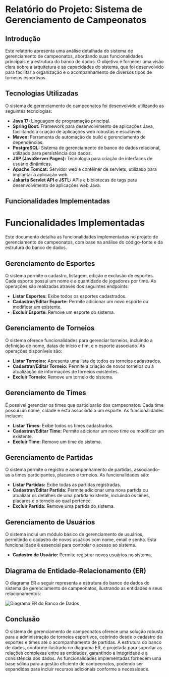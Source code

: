 # Relatório do Projeto: Sistema de Gerenciamento de Campeonatos

## Introdução

Este relatório apresenta uma análise detalhada do sistema de gerenciamento de campeonatos, abordando suas funcionalidades principais e a estrutura do banco de dados. O objetivo é fornecer uma visão clara sobre a arquitetura e as capacidades do sistema, que foi desenvolvido para facilitar a organização e o acompanhamento de diversos tipos de torneios esportivos.

## Tecnologias Utilizadas

O sistema de gerenciamento de campeonatos foi desenvolvido utilizando as seguintes tecnologias:

- **Java 17:** Linguagem de programação principal.
- **Spring Boot:** Framework para desenvolvimento de aplicações Java, facilitando a criação de aplicações web robustas e escaláveis.
- **Maven:** Ferramenta de automação de build e gerenciamento de dependências.
- **PostgreSQL:** Sistema de gerenciamento de banco de dados relacional, utilizado para persistência dos dados.
- **JSP (JavaServer Pages):** Tecnologia para criação de interfaces de usuário dinâmicas.
- **Apache Tomcat:** Servidor web e contêiner de servlets, utilizado para implantar a aplicação web.
- **Jakarta Servlet API e JSTL:** APIs e bibliotecas de tags para desenvolvimento de aplicações web Java.





## Funcionalidades Implementadas








# Funcionalidades Implementadas

Este documento detalha as funcionalidades implementadas no projeto de gerenciamento de campeonatos, com base na análise do código-fonte e da estrutura do banco de dados.



## Gerenciamento de Esportes

O sistema permite o cadastro, listagem, edição e exclusão de esportes. Cada esporte possui um nome e a quantidade de jogadores por time. As operações são realizadas através dos seguintes endpoints:

- **Listar Esportes:** Exibe todos os esportes cadastrados.
- **Cadastrar/Editar Esporte:** Permite adicionar um novo esporte ou modificar um existente.
- **Excluir Esporte:** Remove um esporte do sistema.




## Gerenciamento de Torneios

O sistema oferece funcionalidades para gerenciar torneios, incluindo a definição de nome, datas de início e fim, e o esporte associado. As operações disponíveis são:

- **Listar Torneios:** Apresenta uma lista de todos os torneios cadastrados.
- **Cadastrar/Editar Torneio:** Permite a criação de novos torneios ou a atualização de informações de torneios existentes.
- **Excluir Torneio:** Remove um torneio do sistema.




## Gerenciamento de Times

É possível gerenciar os times que participarão dos campeonatos. Cada time possui um nome, cidade e está associado a um esporte. As funcionalidades incluem:

- **Listar Times:** Exibe todos os times cadastrados.
- **Cadastrar/Editar Time:** Permite adicionar um novo time ou modificar um existente.
- **Excluir Time:** Remove um time do sistema.




## Gerenciamento de Partidas

O sistema permite o registro e acompanhamento de partidas, associando-as a times participantes, placares e torneios. As funcionalidades são:

- **Listar Partidas:** Exibe todas as partidas registradas.
- **Cadastrar/Editar Partida:** Permite adicionar uma nova partida ou atualizar os detalhes de uma partida existente, incluindo os times, placares e o torneio ao qual pertence.
- **Excluir Partida:** Remove uma partida do sistema.




## Gerenciamento de Usuários

O sistema inclui um módulo básico de gerenciamento de usuários, permitindo o cadastro de novos usuários com nome, email e senha. Esta funcionalidade é essencial para controlar o acesso ao sistema.

- **Cadastro de Usuário:** Permite registrar novos usuários no sistema.






## Diagrama de Entidade-Relacionamento (ER)

O diagrama ER a seguir representa a estrutura do banco de dados do sistema de gerenciamento de campeonatos, ilustrando as entidades e seus relacionamentos:

![Diagrama ER do Banco de Dados](https://private-us-east-1.manuscdn.com/sessionFile/bBllf50QSx9ummBabDAuK9/sandbox/ZXU65RROFBh3RhLyueWwPb-images_1752621153690_na1fn_L2hvbWUvdWJ1bnR1L2VyX2RpYWdyYW0.png?Policy=eyJTdGF0ZW1lbnQiOlt7IlJlc291cmNlIjoiaHR0cHM6Ly9wcml2YXRlLXVzLWVhc3QtMS5tYW51c2Nkbi5jb20vc2Vzc2lvbkZpbGUvYkJsbGY1MFFTeDl1bW1CYWJEQXVLOS9zYW5kYm94L1pYVTY1UlJPRkJoM1JoTHl1ZVd3UGItaW1hZ2VzXzE3NTI2MjExNTM2OTBfbmExZm5fTDJodmJXVXZkV0oxYm5SMUwyVnlYMlJwWVdkeVlXMC5wbmciLCJDb25kaXRpb24iOnsiRGF0ZUxlc3NUaGFuIjp7IkFXUzpFcG9jaFRpbWUiOjE3OTg3NjE2MDB9fX1dfQ__&Key-Pair-Id=K2HSFNDJXOU9YS&Signature=dCBZ4dHwvDGlwlhJNkQEQj24935ieL2jL1Kfk8Pap5Ots1ff4R39PGpIHyk55z6YJd8pVXHoiMUC5xQOK2LO0zh3JZDNR7B-6iO5NitM8U6Q0gx3HOaEwQUOIx~trv2ZzOEVTnCooBYGWgk1fn3-F89kPjffyzPnxUCTMWUkCsjTRypaFjgaXYCuy9UJuQyANP~m8CGgJ88rDK3kAH~-5xFbjMeNVTBDgEpVYhlK54gZCbKe9oFcePOG5FsaT9tC4x4oOVWQtG7KyFllvGzZCLPBBvOBUKIOo1gCCQUcjCcs9d7HxusuUR5rxYCaWznbOTQpdkc5sNkAQsf~dT6jGA__)





## Conclusão

O sistema de gerenciamento de campeonatos oferece uma solução robusta para a administração de torneios esportivos, cobrindo desde o cadastro de esportes e times até o acompanhamento de partidas. A estrutura do banco de dados, conforme ilustrado no diagrama ER, é projetada para suportar as relações complexas entre as entidades, garantindo a integridade e a consistência dos dados. As funcionalidades implementadas fornecem uma base sólida para a gestão eficiente de campeonatos, podendo ser expandidas para incluir recursos adicionais conforme a necessidade.
